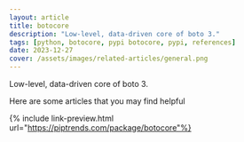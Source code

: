 ```yaml
---
layout: article
title: botocore
description: "Low-level, data-driven core of boto 3."
tags: [python, botocore, pypi botocore, pypi, references]
date: 2023-12-27
cover: /assets/images/related-articles/general.png
---
```


Low-level, data-driven core of boto 3.

Here are some articles that you may find helpful

{% include link-preview.html url="https://piptrends.com/package/botocore"%}